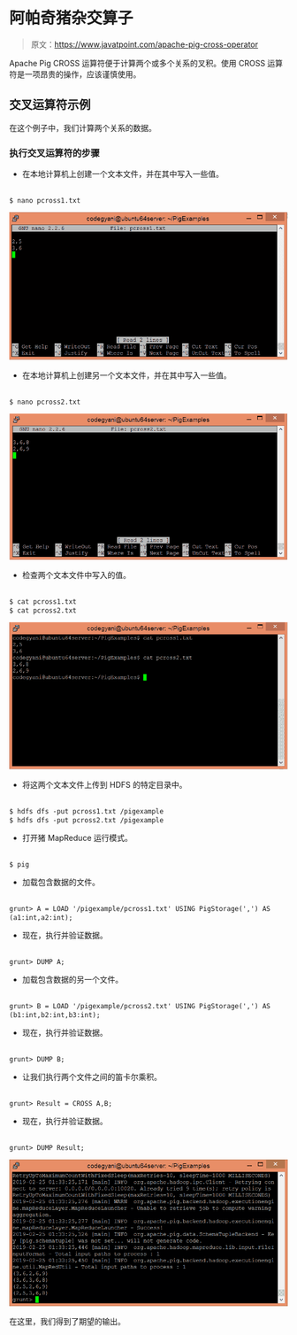 # 阿帕奇猪杂交算子

> 原文：<https://www.javatpoint.com/apache-pig-cross-operator>

Apache Pig CROSS 运算符便于计算两个或多个关系的叉积。使用 CROSS 运算符是一项昂贵的操作，应该谨慎使用。

## 交叉运算符示例

在这个例子中，我们计算两个关系的数据。

### 执行交叉运算符的步骤

*   在本地计算机上创建一个文本文件，并在其中写入一些值。

```

$ nano pcross1.txt

```

![Apache Pig CROSS Operator](img/55ab23cb5dc97b825aa7d21f68fd5d56.png)

*   在本地计算机上创建另一个文本文件，并在其中写入一些值。

```

$ nano pcross2.txt

```

![Apache Pig CROSS Operator](img/80e262e74e1d1d9c9569afe5d979445d.png)

*   检查两个文本文件中写入的值。

```

$ cat pcross1.txt
$ cat pcross2.txt

```

![Apache Pig CROSS Operator](img/0b817cab06e84a45e11f865bfc7fbd43.png)

*   将这两个文本文件上传到 HDFS 的特定目录中。

```

$ hdfs dfs -put pcross1.txt /pigexample
$ hdfs dfs -put pcross2.txt /pigexample

```

*   打开猪 MapReduce 运行模式。

```

$ pig

```

*   加载包含数据的文件。

```

grunt> A = LOAD '/pigexample/pcross1.txt' USING PigStorage(',') AS (a1:int,a2:int);

```

*   现在，执行并验证数据。

```

grunt> DUMP A;

```

*   加载包含数据的另一个文件。

```

grunt> B = LOAD '/pigexample/pcross2.txt' USING PigStorage(',') AS (b1:int,b2:int,b3:int);

```

*   现在，执行并验证数据。

```

grunt> DUMP B;

```

*   让我们执行两个文件之间的笛卡尔乘积。

```

grunt> Result = CROSS A,B;

```

*   现在，执行并验证数据。

```

grunt> DUMP Result;

```

![Apache Pig CROSS Operator](img/d940ba3914a419ef5fe1be444eb16374.png)

在这里，我们得到了期望的输出。